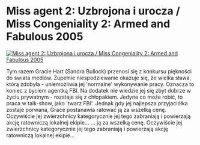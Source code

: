 Miss agent 2: Uzbrojona i urocza / Miss Congeniality 2: Armed and Fabulous 2005 
=============
[![Miss agent 2: Uzbrojona i urocza / Miss Congeniality 2: Armed and Fabulous 2005 ](http://vidos.pl/images/player.gif)](http://vidos.pl/miss-agent-2-uzbrojona-i-urocza-miss-congeniality-2-armed-and-fabulous-2005)

 Tym razem Gracie Hart (Sandra Bullock) przenosi się z konkursu piękności do świata mediów. Zupełnie niespodziewanie okazuje się, że wielka sława, którą zdobyła - uniemożliwia jej 'normalne' wykonywanie pracy. Oznacza to koniec z byciem agentką FBI. Na dodatek nie wiedzie jej się zbyt dobrze w życiu prywatnym - rozstaje się z chłopakiem. Jedyne co może robić, to praca w talk-show, jako 'twarz FBI'. Jednak gdy jej najlepsza przyjaciółka zostaje porwana, Grace postanawia ratować ją za wszelką cenę. Oczywiście jej zwierzchnicy kategorycznie jej tego zabraniają i powierzają akcję ratowniczą lokalnej ekipie...  ... ją za wszelką cenę. Oczywiście jej zwierzchnicy kategorycznie jej tego zabraniają i powierzają akcję ratowniczą lokalnej ekipie...
